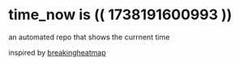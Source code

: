 # time_now is (( 1738191600993 ))

an automated repo that shows the currnent time

inspired by [breakingheatmap](https://github.com/breakingheatmap/breakingheatmap)